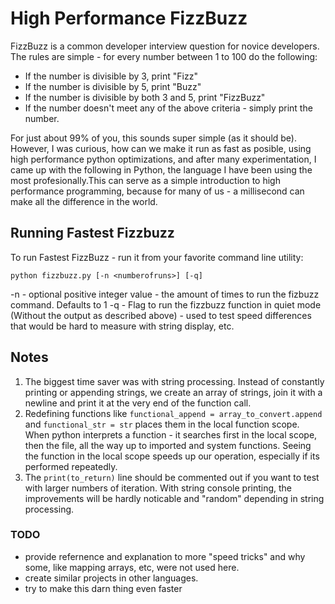 # High Performance FizzBuzz
FizzBuzz is a common developer interview question for novice developers. The rules are simple - for every number between 1 to 100 do the following:
* If the number is divisible by 3, print "Fizz"
* If the number is divisible by 5, print "Buzz"
* If the number is divisible by both 3 and 5, print "FizzBuzz"
* If the number doesn't meet any of the above criteria - simply print the number. 

For just about 99% of you, this sounds super simple (as it should be). However, I was curious, how can we make it run as fast as posible, using high performance python optimizations, and after many experimentation, I came up with the following in Python, the language I have been using the most profesionally.This can serve as a simple introduction to high performance programming, because for many of us - a millisecond can make all the difference in the world. 

## Running Fastest Fizzbuzz
To run Fastest FizzBuzz - run it from your favorite command line utility:
```
python fizzbuzz.py [-n <numberofruns>] [-q]
```
-n <numberofruns> - optional positive integer value - the amount of times to run the fizbuzz command. Defaults to 1
-q - Flag to run the fizzbuzz function in quiet mode (Without the output as described above) - used to test speed differences that would be hard to measure with string display, etc.

## Notes
1. The biggest time saver was with string processing. Instead of constantly printing or appending strings, we create an array of strings, join it with a newline and print it at the very end of the function call.
2. Redefining functions like `functional_append = array_to_convert.append` and `functional_str = str` places them in the local function scope. When python interprets a function - it searches first in the local scope, then the file, all the way up to imported and system functions. Seeing the function in the local scope speeds up our operation, especially if its performed repeatedly.
3. The `print(to_return)` line should be commented out if you want to test with larger numbers of iteration. With string console printing, the improvements will be hardly noticable and "random" depending in string processing.


### TODO
* provide refernence and explanation to more "speed tricks" and why some, like mapping arrays, etc, were not used here.
* create similar projects in other languages. 
* try to make this darn thing even faster
